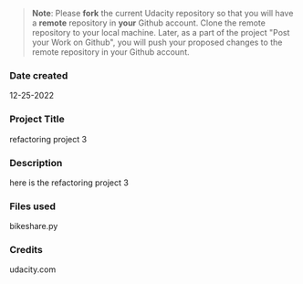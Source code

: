 >**Note**: Please **fork** the current Udacity repository so that you will have a **remote** repository in **your** Github account. Clone the remote repository to your local machine. Later, as a part of the project "Post your Work on Github", you will push your proposed changes to the remote repository in your Github account.

### Date created
12-25-2022
### Project Title
refactoring project 3 

### Description
here is the refactoring project 3 
### Files used
bikeshare.py 
### Credits
udacity.com

